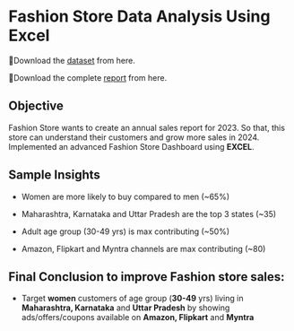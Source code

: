 # Fashion Store Data Analysis Using Excel

📍Download the [dataset](https://docs.google.com/spreadsheets/d/12IkE1PLFDqymEsJvnxPoFDuwncDPbbWHzxJQrh-DFw4/edit#gid=1594378259) from here.

📍Download the complete [report](https://1drv.ms/x/s!AhQaAA_GkxO0hoFI_p34_T_q3iYZIQ?e=cqe1HZ) from here.

## Objective

Fashion Store wants to create an annual sales report for 2023. So that, this store can understand their customers and grow more sales in 2024. Implemented an advanced Fashion Store Dashboard using **EXCEL**.

## Sample Insights

- Women are more likely to buy compared to men (~65%)

- Maharashtra, Karnataka and Uttar Pradesh are the top 3 states (~35)

- Adult age group (30-49 yrs) is max contributing (~50%)
  
- Amazon, Flipkart and Myntra channels are max contributing (~80)

## Final Conclusion to improve Fashion store sales:

- Target **women** customers of age group (**30-49** yrs) living in **Maharashtra, Karnataka** and **Uttar Pradesh** by showing ads/offers/coupons available on **Amazon, Flipkart** and **Myntra**
